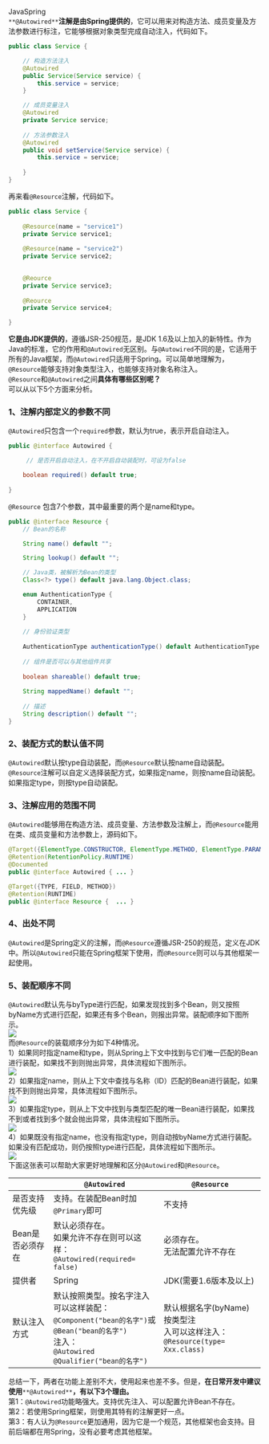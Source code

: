 JavaSpring<br />`**@Autowired**`**注解是由Spring提供的**，它可以用来对构造方法、成员变量及方法参数进行标注，它能够根据对象类型完成自动注入，代码如下。
```java
public class Service {

    // 构造方法注入
    @Autowired
    public Service(Service service) {
        this.service = service;
    }

    // 成员变量注入
    @Autowired
    private Service service;
 
    // 方法参数注入
    @Autowired
    public void setService(Service service) {
        this.service = service;
 
    }
}
```
再来看`@Resource`注解，代码如下。
```java
public class Service {
    
    @Resource(name = "service1")
    private Service service1;
    
    @Resource(name = "service2")
    private Service service2;
 

    @Reource
    private Service service3;
 
    @Reource
    private Service service4;

}
```
**它是由JDK提供的**，遵循JSR-250规范，是JDK 1.6及以上加入的新特性。作为Java的标准，它的作用和`@Autowired`无区别。与`@Autowired`不同的是，它适用于所有的Java框架，而`@Autowired`只适用于Spring。可以简单地理解为，`@Resource`能够支持对象类型注入，也能够支持对象名称注入。<br />`@Resource`和`@Autowired`之间**具体有哪些区别呢？**<br />可以从以下5个方面来分析。
<a name="GS66n"></a>
### 1、注解内部定义的参数不同
`@Autowired`只包含一个`required`参数，默认为true，表示开启自动注入。
```java
public @interface Autowired {

     // 是否开启自动注入，在不开启自动装配时，可设为false

    boolean required() default true;
 
}
```
`@Resource` 包含7个参数，其中最重要的两个是name和type。
```java
public @interface Resource {
    // Bean的名称

    String name() default "";

    String lookup() default "";

    // Java类，被解析为Bean的类型
    Class<?> type() default java.lang.Object.class;

    enum AuthenticationType {
        CONTAINER,
        APPLICATION
    }
    
    // 身份验证类型
    
    AuthenticationType authenticationType() default AuthenticationType.CONTAINER;
    
    // 组件是否可以与其他组件共享
    
    boolean shareable() default true;
    
    String mappedName() default "";
    
    // 描述
    String description() default "";
}
```
<a name="uDSV0"></a>
### 2、装配方式的默认值不同
`@Autowired`默认按type自动装配，而`@Resource`默认按name自动装配。`@Resource`注解可以自定义选择装配方式，如果指定name，则按name自动装配。如果指定type，则按type自动装配。
<a name="bNMvY"></a>
###  3、注解应用的范围不同
`@Autowired`能够用在构造方法、成员变量、方法参数及注解上，而`@Resource`能用在类、成员变量和方法参数上，源码如下。
```java
@Target({ElementType.CONSTRUCTOR, ElementType.METHOD, ElementType.PARAMETER, ElementType.FIELD, ElementType.ANNOTATION_TYPE})
@Retention(RetentionPolicy.RUNTIME)
@Documented
public @interface Autowired { ... }

@Target({TYPE, FIELD, METHOD})
@Retention(RUNTIME)
public @interface Resource {  ... }
```
<a name="MZ4aV"></a>
### 4、出处不同
`@Autowired`是Spring定义的注解，而`@Resource`遵循JSR-250的规范，定义在JDK中。所以`@Autowired`只能在Spring框架下使用，而`@Resource`则可以与其他框架一起使用。
<a name="qnjmM"></a>
### 5、装配顺序不同
`@Autowired`默认先与byType进行匹配，如果发现找到多个Bean，则又按照byName方式进行匹配，如果还有多个Bean，则报出异常。装配顺序如下图所示。<br />![](https://cdn.nlark.com/yuque/0/2023/png/396745/1687828640167-093d413c-c7cc-4e8c-ab3b-361b6982c6c4.png#averageHue=%23f7f7f7&clientId=ub39edddd-0f3c-4&from=paste&id=uc1cfe378&originHeight=410&originWidth=1080&originalType=url&ratio=2.5&rotation=0&showTitle=false&status=done&style=none&taskId=u19ecd438-cbd8-473f-8d78-897bdcc258d&title=)<br />而`@Resource`的装载顺序分为如下4种情况。<br />1）如果同时指定name和type，则从Spring上下文中找到与它们唯一匹配的Bean进行装配，如果找不到则抛出异常，具体流程如下图所示。<br />![](https://cdn.nlark.com/yuque/0/2023/png/396745/1687828640050-ce885ab0-1354-4e82-8aef-b83d31bf349c.png#averageHue=%23f7f7f7&clientId=ub39edddd-0f3c-4&from=paste&id=u13e90734&originHeight=304&originWidth=1080&originalType=url&ratio=2.5&rotation=0&showTitle=false&status=done&style=none&taskId=u99af249c-151a-4ddd-a1aa-1ad39785099&title=)<br />2）如果指定name，则从上下文中查找与名称（ID）匹配的Bean进行装配，如果找不到则抛出异常，具体流程如下图所示。<br />![](https://cdn.nlark.com/yuque/0/2023/png/396745/1687828639959-19079a38-1b15-4d42-8a83-37e4c5b069a6.png#averageHue=%23f7f7f7&clientId=ub39edddd-0f3c-4&from=paste&id=u11709296&originHeight=261&originWidth=1080&originalType=url&ratio=2.5&rotation=0&showTitle=false&status=done&style=none&taskId=ua5a33555-f4e6-4472-b9f7-05d69f68760&title=)<br />3）如果指定type，则从上下文中找到与类型匹配的唯一Bean进行装配，如果找不到或者找到多个就会抛出异常，具体流程如下图所示。<br />![](https://cdn.nlark.com/yuque/0/2023/png/396745/1687828640105-a67545ad-9e3a-41cc-b328-106f7d3692fa.png#averageHue=%23f5f5f5&clientId=ub39edddd-0f3c-4&from=paste&id=u6eca5e10&originHeight=248&originWidth=1080&originalType=url&ratio=2.5&rotation=0&showTitle=false&status=done&style=none&taskId=u9144ecd6-a3ff-4658-9517-fa0537f4f27&title=)<br />4）如果既没有指定name，也没有指定type，则自动按byName方式进行装配。如果没有匹配成功，则仍按照type进行匹配，具体流程如下图所示。<br />![](https://cdn.nlark.com/yuque/0/2023/png/396745/1687828639965-a0076e61-92ed-48e8-9140-c37a20cc69c5.png#averageHue=%23f5f5f5&clientId=ub39edddd-0f3c-4&from=paste&id=ue24f08ba&originHeight=678&originWidth=595&originalType=url&ratio=2.5&rotation=0&showTitle=false&status=done&style=none&taskId=uc1eacdf7-023f-464d-919e-6bbb3d5289c&title=)<br />下面这张表可以帮助大家更好地理解和区分`@Autowired`和`@Resource`。

|  | `@Autowired` | `@Resource` |
| --- | --- | --- |
| 是否支持优先级 | 支持。在装配Bean时加`@Primary`即可 | 不支持 |
| Bean是否必须存在 | 默认必须存在。<br />如果允许不存在则可以这样：<br />`@Autowired(required= false)` | 必须存在。<br />无法配置允许不存在 |
| 提供者 | Spring | JDK(需要1.6版本及以上) |
| 默认注入方式 | 默认按照类型。按名字注入可以这样装配：<br />`@Component("bean的名字")`或<br />`@Bean("bean的名字")`<br />注入：<br />`@Autowired`<br />`@Qualifier("bean的名字")` | 默认根据名字(byName)按类型注<br />入可以这样注入：`@Resource(type= Xxx.class)` |

总结一下，两者在功能上差别不大，使用起来也差不多。但是，**在日常开发中建议使用**`**@Autowired**`**，有以下3个理由。**<br />第1：`@Autowired`功能略强大。支持优先注入、可以配置允许Bean不存在。<br />第2：若使用Spring框架，则使用其特有的注解更好一点。<br />第3：有人认为`@Resource`更加通用，因为它是一个规范，其他框架也会支持。目前后端都在用Spring，没有必要考虑其他框架。

